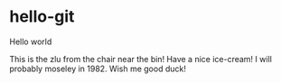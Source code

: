 # hello-git
Hello world

This is the zlu from the chair near the bin! Have a nice ice-cream! I will probably moseley in 1982. Wish me good duck!
